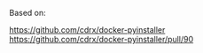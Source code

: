 Based on:

https://github.com/cdrx/docker-pyinstaller  
https://github.com/cdrx/docker-pyinstaller/pull/90
